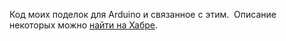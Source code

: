 ﻿Код моих поделок для Arduino и связанное с этим.
﻿
﻿Описание некоторых можно [найти на Хабре](https://habr.com/ru/users/tim4dev/posts/).
